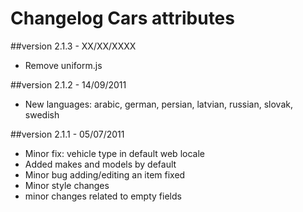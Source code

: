 Changelog Cars attributes
===============================

##version 2.1.3 - XX/XX/XXXX

* Remove uniform.js

##version 2.1.2 - 14/09/2011

* New languages: arabic, german, persian, latvian, russian, slovak, swedish

##version 2.1.1 - 05/07/2011

* Minor fix: vehicle type in default web locale
* Added makes and models by default
* Minor bug adding/editing an item fixed
* Minor style changes
* minor changes related to empty fields

